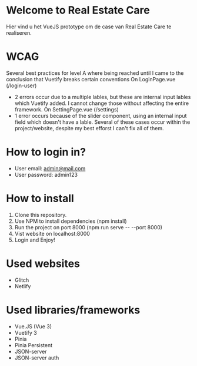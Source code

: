 # Welcome to Real Estate Care

Hier vind u het VueJS prototype om de case van Real Estate Care te realiseren.

# WCAG 
Several best practices for level A where being reached until I came to the conclusion that Vuetify breaks certain conventions
On LoginPage.vue (/login-user)
- 2 errors occur due to a multiple lables, but these are internal input lables which Vuetify added. I cannot change those without affecting the entire framework.
On SettingPage.vue (/settings)
- 1 error occurs because of the slider component, using an internal input field which doesn't have a lable.
Several of these cases occur within the project/website, despite my best efforst I can't fix all of them.  

# How to login in?
- User email: admin@mail.com
- User password: admin123

# How to install
1. Clone this repository.
2. Use NPM to install dependencies (npm install)
3. Run the project on port 8000 (npm run serve -- --port 8000)
4. Vist website on localhost:8000
5. Login and Enjoy!

# Used websites
- Glitch
- Netlify

# Used libraries/frameworks

 - Vue.JS (Vue 3)
 - Vuetify 3
 - Pinia
 - Pinia Persistent
 - JSON-server
 - JSON-server auth


